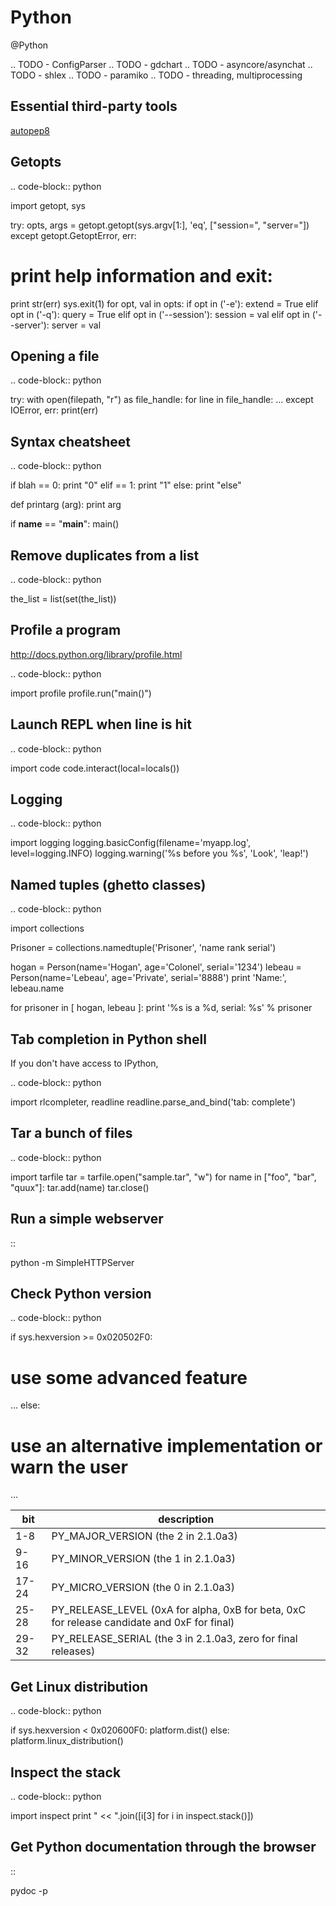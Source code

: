 # Python
@Python

.. TODO - ConfigParser
.. TODO - gdchart
.. TODO - asyncore/asynchat
.. TODO - shlex
.. TODO - paramiko
.. TODO - threading, multiprocessing

Essential third-party tools
---------------------------

[autopep8](http://pypi.python.org/pypi/autopep8)

Getopts
-------

.. code-block:: python

 import getopt, sys
 
 try:
 opts, args = getopt.getopt(sys.argv[1:], 'eq', ["session=", "server="])
 except getopt.GetoptError, err:
 # print help information and exit:
 print str(err)
 sys.exit(1)
 for opt, val in opts:
 if opt in ('-e'):
 extend = True
 elif opt in ('-q'):
 query = True
 elif opt in ('--session'):
 session = val
 elif opt in ('--server'):
 server = val


Opening a file
--------------

.. code-block:: python

 try:
 with open(filepath, "r") as file_handle:
 for line in file_handle:
 ...
 except IOError, err:
 print(err)


Syntax cheatsheet
-----------------

.. code-block:: python

 if blah == 0:
 print "0"
 elif == 1:
 print "1"
 else:
 print "else"
 
 def printarg (arg):
 print arg
 
 if __name__ == "__main__":
 main()


Remove duplicates from a list
-----------------------------

.. code-block:: python

 the_list = list(set(the_list))

Profile a program
-----------------

<http://docs.python.org/library/profile.html>

.. code-block:: python
   
 import profile
 profile.run("main()")

Launch REPL when line is hit
----------------------------

.. code-block:: python

 import code
 code.interact(local=locals())



Logging
-------

.. code-block:: python

 import logging
 logging.basicConfig(filename='myapp.log', level=logging.INFO)
 logging.warning('%s before you %s', 'Look', 'leap!')

Named tuples (ghetto classes)
-----------------------------

.. code-block:: python

 import collections
 
 Prisoner = collections.namedtuple('Prisoner', 'name rank serial')
 
 hogan = Person(name='Hogan', age='Colonel', serial='1234')
 lebeau = Person(name='Lebeau', age='Private', serial='8888')
 print 'Name:', lebeau.name
 
 for prisoner in [ hogan, lebeau ]:
 print '%s is a %d, serial: %s' % prisoner


Tab completion in Python shell
------------------------------

If you don't have access to IPython,

.. code-block:: python

 import rlcompleter, readline
 readline.parse_and_bind('tab: complete')

Tar a bunch of files
--------------------


.. code-block:: python

  import tarfile
  tar = tarfile.open("sample.tar", "w")
  for name in ["foo", "bar", "quux"]:
  tar.add(name)
  tar.close()

Run a simple webserver
----------------------


::

 python -m SimpleHTTPServer

Check Python version
--------------------

.. code-block:: python

 if sys.hexversion >= 0x020502F0:
 # use some advanced feature
 ...
 else:
 # use an alternative implementation or warn the user
 ...

| bit   | description                                                                                 |
|-------|---------------------------------------------------------------------------------------------|
| 1-8   | PY_MAJOR_VERSION (the 2 in 2.1.0a3)                                                         |
| 9-16  | PY_MINOR_VERSION (the 1 in 2.1.0a3)                                                         |
| 17-24 | PY_MICRO_VERSION (the 0 in 2.1.0a3)                                                         |
| 25-28 | PY_RELEASE_LEVEL (0xA for alpha, 0xB for beta, 0xC for release candidate and 0xF for final) |
| 29-32 | PY_RELEASE_SERIAL (the 3 in 2.1.0a3, zero for final releases)                               |


Get Linux distribution
----------------------

.. code-block:: python

 if sys.hexversion < 0x020600F0:
 platform.dist()
 else:
 platform.linux_distribution()


Inspect the stack
-----------------

.. code-block:: python
   
 import inspect
 print " << ".join([i[3] for i in inspect.stack()])

Get Python documentation through the browser
--------------------------------------------

::

 pydoc -p <port>

